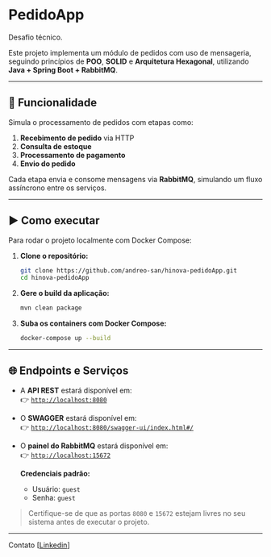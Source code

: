 # PedidoApp

Desafio técnico.

Este projeto implementa um módulo de pedidos com uso de mensageria, seguindo princípios de **POO**, **SOLID** e **Arquitetura Hexagonal**, utilizando **Java + Spring Boot + RabbitMQ**.

---

## 🧩 Funcionalidade

Simula o processamento de pedidos com etapas como:

1. **Recebimento de pedido** via HTTP
2. **Consulta de estoque**
3. **Processamento de pagamento**
4. **Envio do pedido**

Cada etapa envia e consome mensagens via **RabbitMQ**, simulando um fluxo assíncrono entre os serviços.

---

## ▶️ Como executar

Para rodar o projeto localmente com Docker Compose:

1. **Clone o repositório:**
   ```bash
   git clone https://github.com/andreo-san/hinova-pedidoApp.git
   cd hinova-pedidoApp
   ```

2. **Gere o build da aplicação:**
   ```bash
   mvn clean package
   ```

3. **Suba os containers com Docker Compose:**
   ```bash
   docker-compose up --build
   ```

---

## 🌐 Endpoints e Serviços

- A **API REST** estará disponível em:  
  👉 [`http://localhost:8080`](http://localhost:8080)

- O **SWAGGER** estará disponível em:  
  👉 [`http://localhost:8080/swagger-ui/index.html#/`](http://localhost:8080/swagger-ui/index.html#)

- O **painel do RabbitMQ** estará disponível em:  
  👉 [`http://localhost:15672`](http://localhost:15672)

  **Credenciais padrão:**  
  - Usuário: `guest`  
  - Senha: `guest`

> Certifique-se de que as portas `8080` e `15672` estejam livres no seu sistema antes de executar o projeto.
---

Contato
[[Linkedin](https://www.linkedin.com/in/andré-santana-206a52209)]
